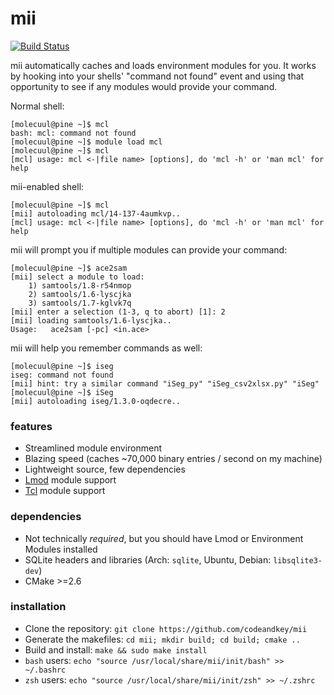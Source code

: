 # mii
[![Build Status](https://travis-ci.com/codeandkey/mii.svg?branch=master)](https://travis-ci.com/codeandkey/mii)

mii automatically caches and loads environment modules for you. It works by hooking into your shells' "command not found" event and using that opportunity to see if any modules
would provide your command.

Normal shell:
~~~
[molecuul@pine ~]$ mcl
bash: mcl: command not found
[molecuul@pine ~]$ module load mcl
[molecuul@pine ~]$ mcl
[mcl] usage: mcl <-|file name> [options], do 'mcl -h' or 'man mcl' for help
~~~

mii-enabled shell:
~~~
[molecuul@pine ~]$ mcl
[mii] autoloading mcl/14-137-4aumkvp..
[mcl] usage: mcl <-|file name> [options], do 'mcl -h' or 'man mcl' for help
~~~

mii will prompt you if multiple modules can provide your command:
~~~
[molecuul@pine ~]$ ace2sam
[mii] select a module to load:
    1) samtools/1.8-r54nmop
    2) samtools/1.6-lyscjka
    3) samtools/1.7-kglvk7q
[mii] enter a selection (1-3, q to abort) [1]: 2
[mii] loading samtools/1.6-lyscjka..
Usage:   ace2sam [-pc] <in.ace>
~~~

mii will help you remember commands as well:
~~~
[molecuul@pine ~]$ iseg
iseg: command not found
[mii] hint: try a similar command "iSeg_py" "iSeg_csv2xlsx.py" "iSeg"
[molecuul@pine ~]$ iSeg
[mii] autoloading iseg/1.3.0-oqdecre..
~~~

### features

- Streamlined module environment
- Blazing speed (caches ~70,000 binary entries / second on my machine)
- Lightweight source, few dependencies
- [Lmod](https://lmod.readthedocs.io/en/latest/) module support
- [Tcl](https://modules.readthedocs.io/en/latest/) module support

### dependencies

- Not technically _required_, but you should have Lmod or Environment Modules installed
- SQLite headers and libraries (Arch: `sqlite`, Ubuntu, Debian: `libsqlite3-dev`)
- CMake >=2.6

### installation

- Clone the repository: `git clone https://github.com/codeandkey/mii`
- Generate the makefiles: `cd mii; mkdir build; cd build; cmake ..`
- Build and install: `make && sudo make install`
- `bash` users: `echo "source /usr/local/share/mii/init/bash" >> ~/.bashrc`
- `zsh` users: `echo "source /usr/local/share/mii/init/zsh" >> ~/.zshrc`
